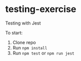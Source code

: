 # testing-exercise

Testing with Jest

To start:

1. Clone repo
2. Run `npm install`
3. Run `npm test` or `npm run jest`
